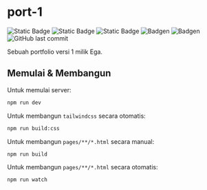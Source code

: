 # port-1
![Static Badge](https://img.shields.io/badge/Indie%20Indeed-green)
![Static Badge](https://img.shields.io/badge/Version-p0.9.9-green)
![Static Badge](https://img.shields.io/badge/Progress-95%25-green)
![Badgen](https://badgen.net/github/commits/Ega-telkom/port-1)
![Badgen](https://badgen.net/github/license/Ega-telkom/port-1)
![GitHub last commit](https://img.shields.io/github/last-commit/Ega-telkom/port-1)

Sebuah portfolio versi 1 milik Ega.

## Memulai & Membangun
Untuk memulai server:
```sh
npm run dev
```

Untuk membangun `tailwindcss` secara otomatis:
```sh
npm run build:css
```

Untuk membangun `pages/**/*.html` secara manual:
```sh
npm run build
```

Untuk membangun `pages/**/*.html` secara otomatis:
```sh
npm run watch
```